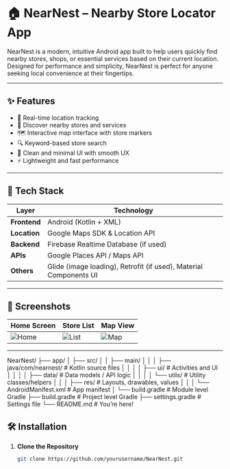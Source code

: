 # 🏠 NearNest – Nearby Store Locator App

NearNest is a modern, intuitive Android app built to help users quickly find nearby stores, shops, or essential services based on their current location. Designed for performance and simplicity, NearNest is perfect for anyone seeking local convenience at their fingertips.

---

## ✨ Features

- 📍 Real-time location tracking
- 🛒 Discover nearby stores and services
- 🗺️ Interactive map interface with store markers
- 🔍 Keyword-based store search
- 💬 Clean and minimal UI with smooth UX
- ⚡ Lightweight and fast performance

---

## 🚀 Tech Stack

| Layer        | Technology                      |
|-------------|----------------------------------|
| **Frontend** | Android (Kotlin + XML)          |
| **Location** | Google Maps SDK & Location API  |
| **Backend**  | Firebase Realtime Database (if used) |
| **APIs**     | Google Places API / Maps API    |
| **Others**   | Glide (image loading), Retrofit (if used), Material Components UI |

---

## 📱 Screenshots

| Home Screen | Store List | Map View |
|-------------|------------|----------|
| ![Home](assets/home.png) | ![List](assets/list.png) | ![Map](assets/map.png) |

---

NearNest/
├── app/
│ ├── src/
│ │ ├── main/
│ │ │ ├── java/com/nearnest/ # Kotlin source files
│ │ │ │ ├── ui/ # Activities and UI
│ │ │ │ ├── data/ # Data models / API logic
│ │ │ │ └── utils/ # Utility classes/helpers
│ │ │ ├── res/ # Layouts, drawables, values
│ │ │ └── AndroidManifest.xml # App manifest
│ └── build.gradle # Module level Gradle
├── build.gradle # Project level Gradle
├── settings.gradle # Settings file
└── README.md # You’re here!

## 🛠️ Installation

1. **Clone the Repository**
   ```bash
   git clone https://github.com/yourusername/NearNest.git
